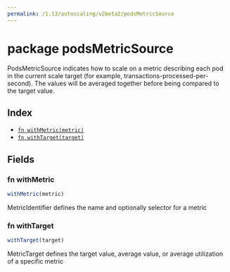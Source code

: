 ```yaml
---
permalink: /1.13/autoscaling/v2beta2/podsMetricSource
---
```


# package podsMetricSource

PodsMetricSource indicates how to scale on a metric describing each pod in the current scale target (for example, transactions-processed-per-second). The values will be averaged together before being compared to the target value.

## Index

* [`fn withMetric(metric)`](#fn-withmetric)
* [`fn withTarget(target)`](#fn-withtarget)

## Fields

### fn withMetric

```ts
withMetric(metric)
```

MetricIdentifier defines the name and optionally selector for a metric

### fn withTarget

```ts
withTarget(target)
```

MetricTarget defines the target value, average value, or average utilization of a specific metric